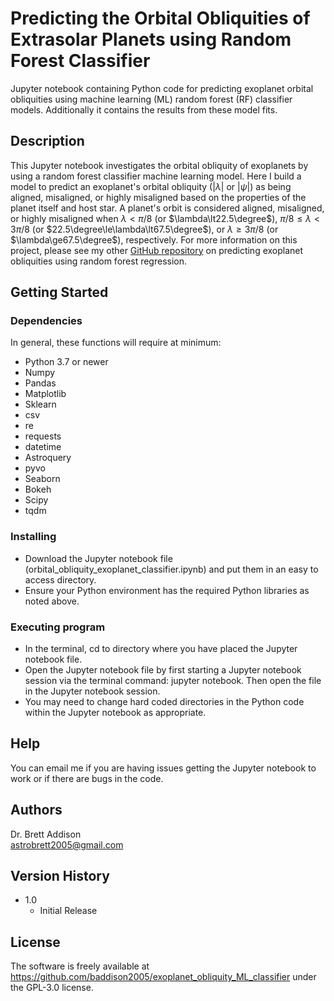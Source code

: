 # Predicting the Orbital Obliquities of Extrasolar Planets using Random Forest Classifier

Jupyter notebook containing Python code for predicting exoplanet orbital obliquities using machine learning (ML) random forest (RF) classifier models. Additionally it contains the results from these model fits.

## Description
This Jupyter notebook investigates the orbital obliquity of exoplanets by using a random forest classifier machine learning model. Here I build a model to predict an exoplanet's orbital obliquity ($|\lambda|$ or $|\psi|$) as being aligned, misaligned, or highly misaligned based on the properties of the planet itself and host star. A planet's orbit is considered aligned, misaligned, or highly misaligned when $\lambda\lt\pi/8$ (or $\lambda\lt22.5\degree$), $\pi/8\le\lambda\lt3\pi/8$ (or $22.5\degree\le\lambda\lt67.5\degree$), or $\lambda\ge3\pi/8$ (or $\lambda\ge67.5\degree$), respectively. For more information on this project, please see my other [GitHub repository](https://github.com/baddison2005/exoplanet_obliquity_ML_regression) on predicting exoplanet obliquities using random forest regression.

## Getting Started

### Dependencies

In general, these functions will require at minimum:
* Python 3.7 or newer
* Numpy
* Pandas
* Matplotlib
* Sklearn
* csv
* re
* requests
* datetime
* Astroquery
* pyvo
* Seaborn
* Bokeh
* Scipy
* tqdm

### Installing

* Download the Jupyter notebook file (orbital_obliquity_exoplanet_classifier.ipynb) and put them in an easy to access directory.
* Ensure your Python environment has the required Python libraries as noted above.

### Executing program

* In the terminal, cd to directory where you have placed the Jupyter notebook file.
* Open the Jupyter notebook file by first starting a Jupyter notebook session via the terminal command: jupyter notebook. Then open the file in the Jupyter notebook session.
* You may need to change hard coded directories in the Python code within the Jupyter notebook as appropriate.

## Help

You can email me if you are having issues getting the Jupyter notebook to work or if there are bugs in the code.

## Authors

Dr. Brett Addison  
astrobrett2005@gmail.com

## Version History

* 1.0
    * Initial Release

## License

The software is freely available at https://github.com/baddison2005/exoplanet_obliquity_ML_classifier under the GPL-3.0 license.
